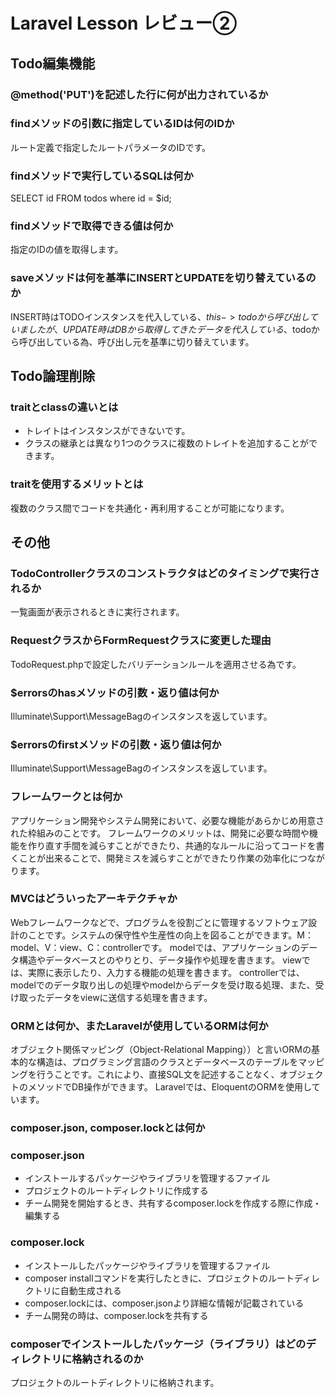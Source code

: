 # Laravel Lesson レビュー②

## Todo編集機能

### @method('PUT')を記述した行に何が出力されているか
<input type="hidden" name="_method" value="PUT">

### findメソッドの引数に指定しているIDは何のIDか
ルート定義で指定したルートパラメータのIDです。

### findメソッドで実行しているSQLは何か
SELECT id FROM todos where id = $id;

### findメソッドで取得できる値は何か
指定のIDの値を取得します。

### saveメソッドは何を基準にINSERTとUPDATEを切り替えているのか
INSERT時はTODOインスタンスを代入している、$this->todoから呼び出していましたが、UPDATE時はDBから取得してきたデータを代入している、$todoから呼び出している為、呼び出し元を基準に切り替えています。

## Todo論理削除

### traitとclassの違いとは
- トレイトはインスタンスができないです。
- クラスの継承とは異なり1つのクラスに複数のトレイトを追加することができます。

### traitを使用するメリットとは
複数のクラス間でコードを共通化・再利用することが可能になります。

## その他

### TodoControllerクラスのコンストラクタはどのタイミングで実行されるか
一覧画面が表示されるときに実行されます。

### RequestクラスからFormRequestクラスに変更した理由
TodoRequest.phpで設定したバリデーションルールを適用させる為です。

### $errorsのhasメソッドの引数・返り値は何か
Illuminate\Support\MessageBagのインスタンスを返しています。

### $errorsのfirstメソッドの引数・返り値は何か
Illuminate\Support\MessageBagのインスタンスを返しています。

### フレームワークとは何か
アプリケーション開発やシステム開発において、必要な機能があらかじめ用意された枠組みのことです。  フレームワークのメリットは、開発に必要な時間や機能を作り直す手間を減らすことができたり、共通的なルールに沿ってコードを書くことが出来ることで、開発ミスを減らすことができたり作業の効率化につながります。

### MVCはどういったアーキテクチャか
Webフレームワークなどで、プログラムを役割ごとに管理するソフトウェア設計のことです。システムの保守性や生産性の向上を図ることができます。M：model、V：view、C：controllerです。  modelでは、アプリケーションのデータ構造やデータベースとのやりとり、データ操作や処理を書きます。  viewでは、実際に表示したり、入力する機能の処理を書きます。  controllerでは、modelでのデータ取り出しの処理やmodelからデータを受け取る処理、また、受け取ったデータをviewに送信する処理を書きます。

### ORMとは何か、またLaravelが使用しているORMは何か
オブジェクト関係マッピング（Object-Relational Mapping））と言いORMの基本的な構造は、プログラミング言語のクラスとデータベースのテーブルをマッピングを行うことです。これにより、直接SQL文を記述することなく、オブジェクトのメソッドでDB操作ができます。
Laravelでは、EloquentのORMを使用しています。

### composer.json, composer.lockとは何か
### composer.json
- インストールするパッケージやライブラリを管理するファイル
- プロジェクトのルートディレクトリに作成する
- チーム開発を開始するとき、共有するcomposer.lockを作成する際に作成・編集する

### composer.lock
- インストールしたパッケージやライブラリを管理するファイル
- composer installコマンドを実行したときに、プロジェクトのルートディレクトリに自動生成される
- composer.lockには、composer.jsonより詳細な情報が記載されている
- チーム開発の時は、composer.lockを共有する

### composerでインストールしたパッケージ（ライブラリ）はどのディレクトリに格納されるのか
プロジェクトのルートディレクトリに格納されます。
